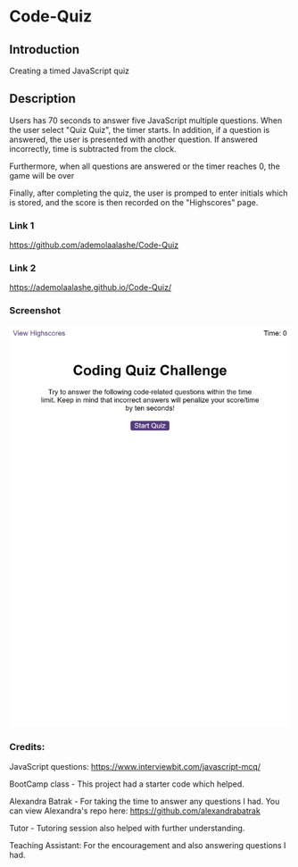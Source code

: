 # Code-Quiz

## Introduction

Creating a timed JavaScript quiz

## Description 

Users has 70 seconds to answer five JavaScript multiple questions. When the user select "Quiz Quiz", the timer starts. 
In addition, if a question is answered, the user is presented with another question. If answered incorrectly, time is subtracted from the clock.

Furthermore, when all questions are answered or the timer reaches 0, the game will be over

Finally, after completing the quiz, the user is promped to enter initials which is stored, and the score is then recorded on the "Highscores" page.

### Link 1
https://github.com/ademolaalashe/Code-Quiz

### Link 2
https://ademolaalashe.github.io/Code-Quiz/

### Screenshot

![FDR](https://github.com/ademolaalashe/Code-Quiz/blob/main/assets/images/code-quiz-image1.png)

### Credits:

JavaScript questions: https://www.interviewbit.com/javascript-mcq/

BootCamp class - This project had a starter code which helped.

Alexandra Batrak - For taking the time to answer any questions I had. You can view Alexandra's repo here: https://github.com/alexandrabatrak

Tutor - Tutoring session also helped with further understanding.

Teaching Assistant: For the encouragement and also answering questions I had.
